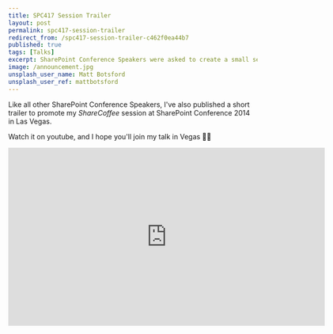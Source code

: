 ```yaml
---
title: SPC417 Session Trailer
layout: post
permalink: spc417-session-trailer
redirect_from: /spc417-session-trailer-c462f0ea44b7
published: true
tags: [Talks]
excerpt: SharePoint Conference Speakers were asked to create a small session trailer. I took that chance to create a trailer for my Session on ShareCoffee. Watch it NOW!
image: /announcement.jpg
unsplash_user_name: Matt Botsford
unsplash_user_ref: mattbotsford
---
```


Like all other SharePoint Conference Speakers, I've also published a short trailer to promote my *ShareCoffee* session at SharePoint Conference 2014 in Las Vegas.

Watch it on youtube, and I hope you'll join my talk in Vegas 🤘🏼

<iframe allow="accelerometer; autoplay; encrypted-media; gyroscope; picture-in-picture" allowfullscreen="" frameborder="0" height="360" src="https://www.youtube.com/embed/BAc4k-BWYn0?feature=oembed" width="640"></iframe>
